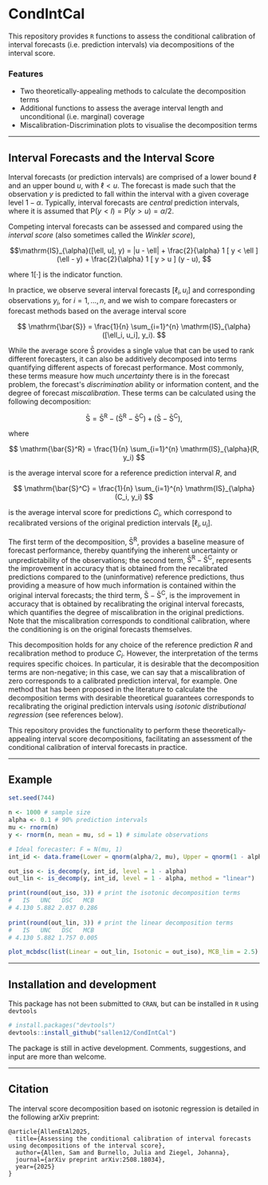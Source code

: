 # CondIntCal

This repository provides `R` functions to assess the conditional calibration of interval forecasts (i.e. prediction intervals) via decompositions of the interval score.

### Features

- Two theoretically-appealing methods to calculate the decomposition terms
- Additional functions to assess the average interval length and unconditional (i.e. marginal) coverage 
- Miscalibration-Discrimination plots to visualise the decomposition terms

---

## Interval Forecasts and the Interval Score

Interval forecasts (or prediction intervals) are comprised of a lower bound $\ell$ and an upper bound $u$, with $\ell < u$. The forecast is made such that the observation $y$ is predicted to fall within the interval with a given coverage level $1 - \alpha$. Typically, interval forecasts are _central_ prediction intervals, where it is assumed that $\mathrm{P}(y < l) = \mathrm{P}(y > u) = \alpha/2$.

Competing interval forecasts can be assessed and compared using the _interval score_ (also sometimes called the _Winkler score_),

$$\mathrm{IS}_{\alpha}([\ell, u], y) = |u - \ell| + \frac{2}{\alpha} 1 [ y < \ell ] (\ell - y) + \frac{2}{\alpha} 1 [ y > u ] (y - u), $$

where $1[\cdotp]$ is the indicator function.

In practice, we observe several interval forecasts $[\ell_i, u_i]$ and corresponding observations $y_i$, for $i = 1, \dots, n$, and we wish to compare forecasters or forecast methods based on the average interval score

$$ \mathrm{\bar{S}} = \frac{1}{n} \sum_{i=1}^{n} \mathrm{IS}_{\alpha}([\ell_i, u_i], y_i). $$

While the average score $\mathrm{\bar{S}}$ provides a single value that can be used to rank different forecasters, it can also be additively decomposed into terms quantifying different aspects of forecast performance. Most commonly, these terms measure how much _uncertainty_ there is in the forecast problem, the forecast's _discrimination_ ability or information content, and the degree of forecast _miscalibration_. These terms can be calculated using the following decomposition:

$$ \mathrm{\bar{S}} = \mathrm{\bar{S}^R} - (\mathrm{\bar{S}^R} - \mathrm{\bar{S}^C}) + (\mathrm{\bar{S}} - \mathrm{\bar{S}^C}), $$

where

$$ \mathrm{\bar{S}^R} = \frac{1}{n} \sum_{i=1}^{n} \mathrm{IS}_{\alpha}(R, y_i) $$

is the average interval score for a reference prediction interval $R$, and

$$ \mathrm{\bar{S}^C} = \frac{1}{n} \sum_{i=1}^{n} \mathrm{IS}_{\alpha}(C_i, y_i) $$

is the average interval score for predictions $C_i$, which correspond to recalibrated versions of the original prediction intervals $[\ell_i, u_i].$

The first term of the decomposition, $\mathrm{\bar{S}^R}$, provides a baseline measure of forecast performance, thereby quantifying the inherent uncertainty or unpredictability of the observations; the second term, $\mathrm{\bar{S}^R} - \mathrm{\bar{S}^C}$, represents the improvement in accuracy that is obtained from the recalibrated predictions compared to the (uninformative) reference predictions, thus providing a measure of how much information is contained within the original interval forecasts; the third term, $\mathrm{\bar{S}} - \mathrm{\bar{S}^C}$, is the improvement in accuracy that is obtained by recalibrating the original interval forecasts, which quantifies the degree of miscalibration in the original predictions. Note that the miscalibration corresponds to conditional calibration, where the conditioning is on the original forecasts themselves.

This decomposition holds for any choice of the reference prediction $R$ and recalibration method to produce $C_i$. However, the interpretation of the terms requires specific choices. In particular, it is desirable that the decomposition terms are non-negative; in this case, we can say that a miscalibration of zero corresponds to a calibrated prediction interval, for example. One method that has been proposed in the literature to calculate the decomposition terms with desirable theoretical guarantees corresponds to recalibrating the original prediction intervals using _isotonic distributional regression_ (see references below).

This repository provides the functionality to perform these theoretically-appealing interval score decompositions, facilitating an assessment of the conditional calibration of interval forecasts in practice.

---

## Example

```r
set.seed(744)

n <- 1000 # sample size
alpha <- 0.1 # 90% prediction intervals
mu <- rnorm(n)
y <- rnorm(n, mean = mu, sd = 1) # simulate observations

# Ideal forecaster: F = N(mu, 1)
int_id <- data.frame(Lower = qnorm(alpha/2, mu), Upper = qnorm(1 - alpha/2, mu))

out_iso <- is_decomp(y, int_id, level = 1 - alpha)                     # get isotonic decomposition
out_lin <- is_decomp(y, int_id, level = 1 - alpha, method = "linear")  # get linear decomposition

print(round(out_iso, 3)) # print the isotonic decomposition terms
#   IS   UNC   DSC   MCB 
# 4.130 5.882 2.037 0.286 
 
print(round(out_lin, 3)) # print the linear decomposition terms
#   IS   UNC   DSC   MCB 
# 4.130 5.882 1.757 0.005

plot_mcbdsc(list(Linear = out_lin, Isotonic = out_iso), MCB_lim = 2.5) # plot the decomposition terms
```

---

## Installation and development

This package has not been submitted to `CRAN`, but can be installed in `R` using `devtools`
```r
# install.packages("devtools")
devtools::install_github("sallen12/CondIntCal")
```
The package is still in active development. Comments, suggestions, and input are more than welcome.

---

## Citation

The interval score decomposition based on isotonic regression is detailed in the following arXiv preprint:

```
@article{AllenEtAl2025,
  title={Assessing the conditional calibration of interval forecasts using decompositions of the interval score},
  author={Allen, Sam and Burnello, Julia and Ziegel, Johanna},
  journal={arXiv preprint arXiv:2508.18034},
  year={2025}
}
```


